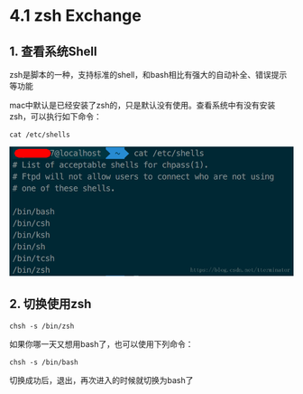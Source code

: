 # 4.1 zsh Exchange

## 1. 查看系统Shell

 zsh是脚本的一种，支持标准的shell，和bash相比有强大的自动补全、错误提示等功能

mac中默认是已经安装了zsh的，只是默认没有使用。查看系统中有没有安装zsh，可以执行如下命令：

```text
cat /etc/shells
```

![](../.gitbook/assets/9.png)

## 2. 切换使用zsh

```text
chsh -s /bin/zsh
```

 如果你哪一天又想用bash了，也可以使用下列命令：

```text
chsh -s /bin/bash
```

 切换成功后，退出，再次进入的时候就切换为bash了

